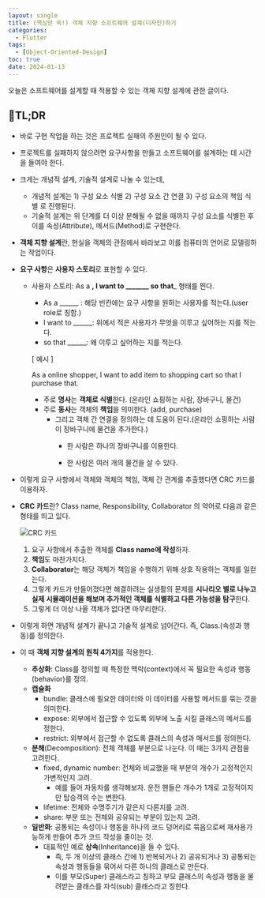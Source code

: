 ```yaml
---
layout: single
title: (핵심만 쏙!) 객체 지향 소프트웨어 설계(디자인)하기
categories:
  - Flutter
tags:
  - [Object-Oriented-Design]
toc: true
date: 2024-01-13
---
```


오늘은 소프트웨어를 설계할 때 적용할 수 있는 객체 지향 설계에 관한 글이다. 

## 👀TL;DR

- 바로 구현 작업을 하는 것은 프로젝트 실패의 주원인이 될 수 있다.
- 프로젝트를 실패하지 않으려면 요구사항을 만들고 소프트웨어를 설계하는 데 시간을 들여야 한다.
- 크게는 개념적 설계, 기술적 설계로 나눌 수 있는데,
    - 개념적 설계는 1) 구성 요소 식별 2) 구성 요소 간 연결 3) 구성 요소의 책임 식별 로 진행된다.
    - 기술적 설계는 위 단계를 더 이상 분해될 수 없을 때까지 구성 요소를 식별한 후 이를 속성(Attribute), 메서드(Method)로 구현한다.
- **객체 지향 설계**란, 현실을 객체의 관점에서 바라보고 이를 컴퓨터의 언어로 모델링하는 작업이다.
- **요구 사항**은 **사용자 스토리**로 표현할 수 있다.
    - 사용자 스토리: As a ______, I want to _______ so that_______ 형태를 띈다.
        - As a ______ : 해당 빈칸에는 요구 사항을 원하는 사용자를 적는다.(user role로 칭함.)
        - I want to ______: 위에서 적은 사용자가 무엇을 이루고 싶어하는 지를 적는다.
        - so that ______: 왜 이루고 싶어하는 지를 적는다.
        
        [ 예시 ]
        
        As a online shopper, I want to add item to shopping cart so that I purchase that.
        
        - 주로 **명사**는 **객체로 식별**한다. (온라인 쇼핑하는 사람, 장바구니, 물건)
        - 주로 **동사**는 객체의 **책임**을 의미한다. (add, purchase)
            - 그리고 객체 간 연결을 정의하는 데 도움이 된다.(온라인 쇼핑하는 사람이 장바구니에 물건을 추가한다.)
                - 한 사람은 하나의 장바구니를 이용한다.
                
                - 한 사람은 여러 개의 물건을 살 수 있다.
- 이렇게 요구 사항에서 객체와 객체의 책임, 객체 간 관계를 추출했다면 CRC 카드를 이용하자.
- **CRC 카드**란? Class name, Responsibility, Collaborator 의 약어로 다음과 같은 형태를 띄고 있다.
    
    ![CRC 카드](https://github.com/changhwan77/changhwan77.github.io/assets/110464205/536fe1da-fba3-4597-a777-3acdfd892121)

    1. 요구 사항에서 추출한 객체를 **Class name에 작성**하자.
    2. **책임**도 마찬가지다.
    3. **Collaborator**는 해당 객체가 책임을 수행하기 위해 상호 작용하는 객체를 일컫는다. 
    4. 그렇게 카드가 만들어졌다면 해결하려는 실생활의 문제를 **시나리오 별로 나누고 실제 시뮬레이션을 해보며 추가적인 객체를 식별하고 다른 가능성을 탐구**한다.
    5. 그렇게 더 이상 나올 객체가 없다면 마무리한다.
- 이렇게 하면 개념적 설계가 끝나고 기술적 설계로 넘어간다. 즉, Class.(속성과 행동)를 정의한다.
- 이 때 **객체 지향 설계의 원칙 4가지**를 적용한다.
    - **추상화**: Class를 정의할 때 특정한 맥락(context)에서 꼭 필요한 속성과 행동(behavior)를 정의.
    - **캡슐화**
        - bundle: 클래스에 필요한 데이터와 이 데이터를 사용할 메서드를 묶는 것을 의미한다.
        - expose: 외부에서 접근할 수 있도록 외부에 노출 시킬 클래스의 메서드를 정한다.
        - restrict: 외부에서 접근할 수 없도록 클래스의 속성과 메서드를 정의한다.
    - **분해**(Decomposition): 전체 객체를 부분으로 나눈다. 이 때는 3가지 관점을 고려한다.
        - fixed, dynamic number: 전체와 비교했을 때 부분의 개수가 고정적인지 가변적인지 고려.
            - 예를 들어 자동차를 생각해보자. 운전 핸들은 개수가 1개로 고정적이지만 탑승객의 수는 변한다.
        - lifetime: 전체와 수명주기가 같은지 다른지를 고려.
        - share: 부분 또는 전체와 공유되는 부분이 있는지 고려.
    - **일반화**: 공통되는 속성이나 행동을 하나의 코드 덩어리로 묶음으로써 재사용가능하게 만들어 추가 코드 작성을 줄이는 것.
        - 대표적인 예로 **상속**(Inheritance)을 들 수 있다.
            - 즉, 두 개 이상의 클래스 간에 1) 반복되거나 2) 공유되거나 3) 공통되는 속성과 행동들을 묶어서 다른 하나의 클래스로 만든다.
            - 이를 부모(Super) 클래스라고 칭하고 부모 클래스의 속성과 행동을 물려받는 클래스를 자식(sub) 클래스라고 칭한다.
